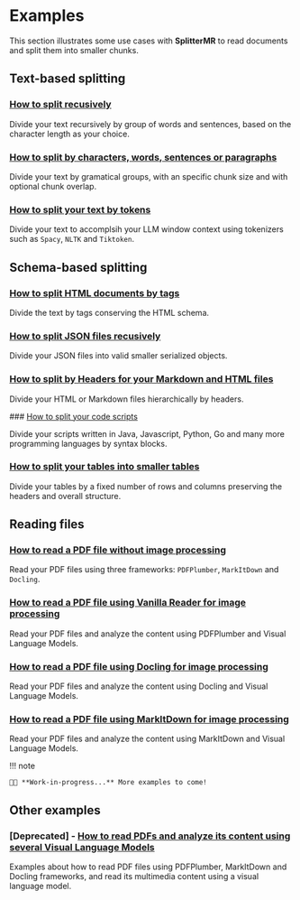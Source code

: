 # Examples

This section illustrates some use cases with **SplitterMR** to read documents and split them into smaller chunks.

## Text-based splitting

### [How to split recusively](./text/recursive_character_splitter.md)

Divide your text recursively by group of words and sentences, based on the character length as your choice.

### [How to split by characters, words, sentences or paragraphs](./text/fixed_splitter.md)

Divide your text by gramatical groups, with an specific chunk size and with optional chunk overlap.

### [How to split your text by tokens](./text/token_splitter.md)

Divide your text to accomplsih your LLM window context using tokenizers such as `Spacy`, `NLTK` and `Tiktoken`.

## Schema-based splitting

### [How to split HTML documents by tags](./schema/html_tag_splitter.md)

Divide the text by tags conserving the HTML schema.

### [How to split JSON files recusively](./schema/json_splitter.md)

Divide your JSON files into valid smaller serialized objects.

### [How to split by Headers for your Markdown and HTML files](./schema/html_tag_splitter.md)

Divide your HTML or Markdown files hierarchically by headers.

### [How to split your code scripts](./schema/code_splitter.md)

Divide your scripts written in Java, Javascript, Python, Go and many more programming languages by syntax blocks.

### [How to split your tables into smaller tables](./schema/row_column_splitter.md)

Divide your tables by a fixed number of rows and columns preserving the headers and overall structure.

## Reading files

### [How to read a PDF file without image processing](./pdf/pdf_without_vlm.md)

Read your PDF files using three frameworks: `PDFPlumber`, `MarkItDown` and `Docling`. 

### [How to read a PDF file using Vanilla Reader for image processing](./pdf/pdf_vanilla.md)

Read your PDF files and analyze the content using PDFPlumber and Visual Language Models.

### [How to read a PDF file using Docling for image processing](./pdf/pdf_docling.md)

Read your PDF files and analyze the content using Docling and Visual Language Models.

### [How to read a PDF file using MarkItDown for image processing](./pdf/pdf_markitdown.md)

Read your PDF files and analyze the content using MarkItDown and Visual Language Models.

!!! note
    
    👨‍💻 **Work-in-progress...** More examples to come!

## Other examples

### [Deprecated] - [How to read PDFs and analyze its content using several Visual Language Models](./pdf/pdf_with_vlm.md)

Examples about how to read PDF files using PDFPlumber, MarkItDown and Docling frameworks, and read its multimedia content using a visual language model.